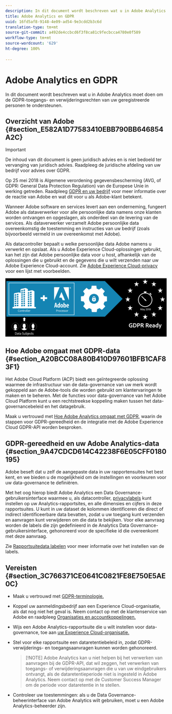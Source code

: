 ```yaml
---
description: In dit document wordt beschreven wat u in Adobe Analytics moet doen om de GDPR-toegangs- en verwijderingsrechten van uw geregistreerde personen te ondersteunen.
title: Adobe Analytics en GDPR
uuid: 16fd5af8-9148-4e09-ad54-9e3cdd2b3c6d
translation-type: tm+mt
source-git-commit: a492de4ccbcd6f3f8ca81c9fecbcca4780e0f589
workflow-type: tm+mt
source-wordcount: '629'
ht-degree: 100%

---
```



# Adobe Analytics en GDPR

In dit document wordt beschreven wat u in Adobe Analytics moet doen om de GDPR-toegangs- en verwijderingsrechten van uw geregistreerde personen te ondersteunen.

## Overzicht van Adobe {#section_E582A1D77583410EBB790BB646854A2C}

>[!IMPORTANT]
>
>De inhoud van dit document is geen juridisch advies en is niet bedoeld ter vervanging van juridisch advies. Raadpleeg de juridische afdeling van uw bedrijf voor advies over GDPR.

Op 25 mei 2018 is Algemene verordening gegevensbescherming (AVG, of GDPR: General Data Protection Regulation) van de Europese Unie in werking getreden. Raadpleeg [GDPR en uw bedrijf](https://www.adobe.com/nl/privacy/general-data-protection-regulation.html) voor meer informatie over de reactie van Adobe en wat dit voor u als Adobe-klant betekent.

Wanneer Adobe software en services levert aan een onderneming, fungeert Adobe als dataverwerker voor alle persoonlijke data namens onze klanten worden ontvangen en opgeslagen, als onderdeel van de levering van de services. Als dataverwerker verzamelt Adobe persoonlijke data overeenkomstig de toestemming en instructies van uw bedrijf (zoals bijvoorbeeld vermeld in uw overeenkomst met Adobe).

Als datacontroller bepaalt u welke persoonlijke data Adobe namens u verwerkt en opslaat. Als u Adobe Experience Cloud-oplossingen gebruikt, kan het zijn dat Adobe persoonlijke data voor u host, afhankelijk van de oplossingen die u gebruikt en de gegevens die u wilt verzenden naar uw Adobe Experience Cloud-account. Zie [Adobe Experience Cloud-privacy](https://www.adobe.com/privacy/marketing-cloud.html#collect) voor een lijst met voorbeelden.

![](assets/privacy_ready.png)

## Hoe Adobe omgaat met GDPR-data {#section_A20BCC08A80B410D97601BFB1CAF83F1}

Het Adobe Cloud Platform (ACP) biedt een geïntegreerde oplossing waarmee de infrastructuur van de data-governance van uw merk wordt gekoppeld aan de Adobe-tools die worden gebruikt om klantervaringen te maken en te beheren. Met de functies voor data-governance van het Adobe Cloud Platform kunt u een rechtstreekse koppeling maken tussen het data-governancebeleid en het datagebruik.

Maak u vertrouwd met [Hoe Adobe Analytics omgaat met GDPR](https://www.adobe.com/data-analytics-cloud/analytics/general-data-protection-regulation.html), waarin de stappen voor GDPR-gereedheid en de integratie met de Adobe Experience Cloud GDPR-API worden besproken.

## GDPR-gereedheid en uw Adobe Analytics-data {#section_9A47CDCD614C42238F6E05CFF0180195}

Adobe beseft dat u zelf de aangepaste data in uw rapportensuites het best kent, en we bieden u de mogelijkheid om de instellingen en voorkeuren voor uw data-governance te definiëren.

Met het oog hierop biedt Adobe Analytics een Data Governance-gebruikersinterface waarmee u, als datacontroller, [privacylabels](/help/admin/c-data-governance/gdpr-labels.md#data-governance-labels) kunt instellen op uw Analytics-rapportsites, en alle dimensies en cijfers in deze rapportsuites. U kunt in uw dataset de kolommen identificeren die direct of indirect identificeerbare data bevatten, zodat u uw toegang kunt verzenden en aanvragen kunt verwijderen om die data te bekijken. Voor elke aanvraag worden de labels die zijn gedefinieerd in de Analytics Data Governance-gebruikersinterface, gehonoreerd voor de specifieke id die overeenkomt met deze aanvraag.

Zie [Rapportsuitedata labelen](/help/admin/c-data-governance/gdpr-setup-reportsuite.md) voor meer informatie over het instellen van de labels.

## Vereisten {#section_3C766371CE0641C0821FE8E750E5AE0C}

* Maak u vertrouwd met [GDPR-terminologie.](/help/admin/c-data-governance/gdpr-terminology.md)
* Koppel uw aanmeldingsbedrijf aan een Experience Cloud-organisatie, als dat nog niet het geval is. Neem contact op met de klantenservice van Adobe en raadpleeg [Organisaties en accountkoppelingen.](https://docs.adobe.com/content/help/nl-NL/core-services/interface/manage-users-and-products/organizations.html)
* Wijs een Adobe Analytics-rapportsuite die u wilt instellen voor data-governance, toe aan [uw Experience Cloud-organisatie.](https://docs.adobe.com/content/help/nl-NL/core-services/interface/about-core-services/report-suite-mapping.html)
* Stel voor elke rapportsuite een dataretentiebeleid in, zodat GDPR-verwijderings- en toegangsaanvragen kunnen worden gehonoreerd.

   >[!NOTE] Adobe Analytics kan u niet helpen bij het verwerken van aanvragen bij de GDPR-API, dat wil zeggen, het verwerken van toegangs- of verwijderingsaanvragen die u van uw eindgebruikers ontvangt, als de dataretentieperiode niet is ingesteld in Adobe Analytics. Neem contact op met de Customer Success Manager om de periode voor dataretentie in te stellen.

* Controleer uw toestemmingen: als u de Data Governance-beheerinterface van Adobe Analytics wilt gebruiken, moet u een Adobe Analytics-beheerder zijn.
